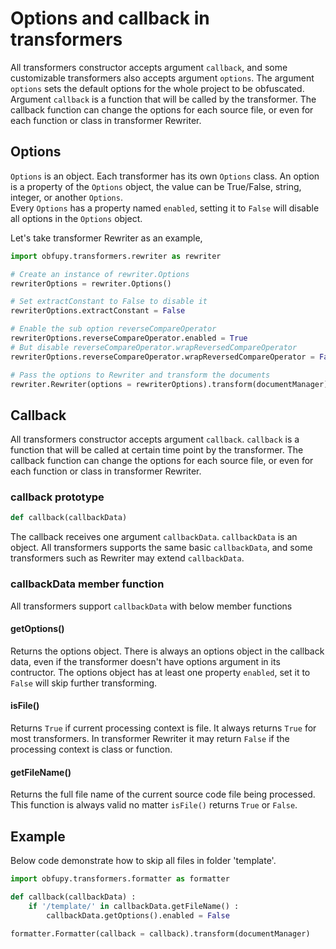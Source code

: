 # Options and callback in transformers

All transformers constructor accepts argument `callback`, and some customizable transformers also accepts argument `options`. The argument `options` sets the default options for the whole project to be obfuscated. Argument `callback` is a function that will be called by the transformer. The callback function can change the options for each source file, or even for each function or class in transformer Rewriter.

## Options

`Options` is an object. Each transformer has its own `Options` class. An option is a property of the `Options` object, the value can be True/False, string, integer, or another `Options`.  
Every `Options` has a property named `enabled`, setting it to `False` will disable all options in the `Options` object.

Let's take transformer Rewriter as an example,

```python
import obfupy.transformers.rewriter as rewriter

# Create an instance of rewriter.Options
rewriterOptions = rewriter.Options()

# Set extractConstant to False to disable it
rewriterOptions.extractConstant = False

# Enable the sub option reverseCompareOperator
rewriterOptions.reverseCompareOperator.enabled = True
# But disable reverseCompareOperator.wrapReversedCompareOperator
rewriterOptions.reverseCompareOperator.wrapReversedCompareOperator = False

# Pass the options to Rewriter and transform the documents
rewriter.Rewriter(options = rewriterOptions).transform(documentManager)
```

## Callback

All transformers constructor accepts argument `callback`. `callback` is a function that will be called at certain time point by the transformer. The callback function can change the options for each source file, or even for each function or class in transformer Rewriter.  

### callback prototype

```python
def callback(callbackData)
```

The callback receives one argument `callbackData`. `callbackData` is an object. All transformers supports the same basic `callbackData`, and some transformers such as Rewriter may extend `callbackData`.

### callbackData member function

All transformers support `callbackData` with below member functions

#### getOptions()

Returns the options object. There is always an options object in the callback data, even if the transformer doesn't have options argument in its contructor. The options object has at least one property `enabled`, set it to `False` will skip further transforming.

#### isFile()

Returns `True` if current processing context is file. It always returns `True` for most transformers. In transformer Rewriter it may return `False` if the processing context is class or function.

#### getFileName()

Returns the full file name of the current source code file being processed. This function is always valid no matter `isFile()` returns `True` or `False`.

## Example

Below code demonstrate how to skip all files in folder 'template'.

```python
import obfupy.transformers.formatter as formatter

def callback(callbackData) :
	if '/template/' in callbackData.getFileName() :
		callbackData.getOptions().enabled = False

formatter.Formatter(callback = callback).transform(documentManager)
```
